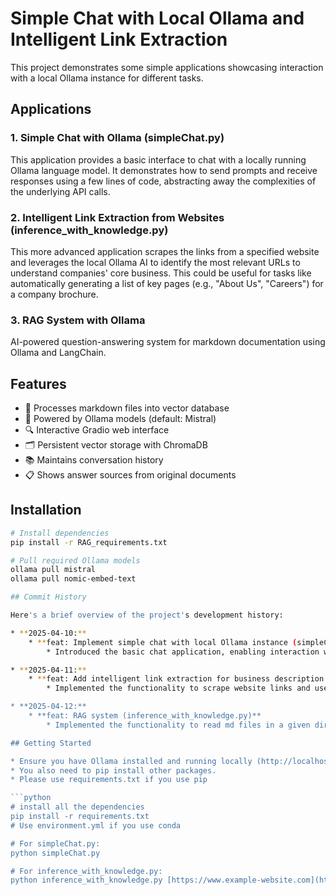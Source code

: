 # Simple Chat with Local Ollama and Intelligent Link Extraction

This project demonstrates some simple applications showcasing interaction with a local Ollama instance for different tasks.

## Applications

### 1. Simple Chat with Ollama (simpleChat.py)

This application provides a basic interface to chat with a locally running Ollama language model. It demonstrates how to send prompts and receive responses using a few lines of code, abstracting away the complexities of the underlying API calls.

### 2. Intelligent Link Extraction from Websites (inference_with_knowledge.py)

This more advanced application scrapes the links from a specified website and leverages the local Ollama AI to identify the most relevant URLs to understand companies' core business. This could be useful for tasks like automatically generating a list of key pages (e.g., "About Us", "Careers") for a company brochure.

### 3. RAG System with Ollama

AI-powered question-answering system for markdown documentation using Ollama and LangChain.

## Features

- 📄 Processes markdown files into vector database
- 🤖 Powered by Ollama models (default: Mistral)
- 🔍 Interactive Gradio web interface
- 🗂️ Persistent vector storage with ChromaDB
- 📚 Maintains conversation history
- 📋 Shows answer sources from original documents

## Installation

```bash
# Install dependencies
pip install -r RAG_requirements.txt

# Pull required Ollama models
ollama pull mistral
ollama pull nomic-embed-text

## Commit History

Here's a brief overview of the project's development history:

* **2025-04-10:**
    * **feat: Implement simple chat with local Ollama instance (simpleChat.py)**
        * Introduced the basic chat application, enabling interaction with a local Ollama model.

* **2025-04-11:**
    * **feat: Add intelligent link extraction for business description (inference_with_knowledge.py)**
        * Implemented the functionality to scrape website links and use AI to identify relevant URLs for describing a company's core business.

* **2025-04-12:**
    * **feat: RAG system (inference_with_knowledge.py)**
        * Implemented the functionality to read md files in a given directory, store chunks of text in a vector database and integrate the knowledge into the local LLM

## Getting Started 

* Ensure you have Ollama installed and running locally (http://localhost:11434). 
* You also need to pip install other packages.
* Please use requirements.txt if you use pip

```python
# install all the dependencies
pip install -r requirements.txt
# Use environment.yml if you use conda

# For simpleChat.py:
python simpleChat.py

# For inference_with_knowledge.py:
python inference_with_knowledge.py [https://www.example-website.com](https://www.example-website.com)
